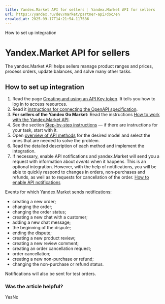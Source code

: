 ```yaml
---
title: Yandex.Market API for sellers | Yandex.Market API for sellers
url: https://yandex.ru/dev/market/partner-api/doc/en
crawled_at: 2025-09-17T14:21:54.117586
---
```


How to set up integration
# Yandex.Market API for sellers
The yandex.Market API helps sellers manage product ranges and prices, process orders, update balances, and solve many other tasks.
##  [](https://yandex.ru/dev/market/partner-api/doc/en/en/#start)How to set up integration
  1. Read the page [Creating and using an API Key token](https://yandex.ru/dev/market/partner-api/doc/en/en/concepts/api-key). It tells you how to log in to access resources.
  2. Read it [instructions for connecting the OpenAPI specification](https://yandex.ru/dev/market/partner-api/doc/en/en/concepts/openapi).
  3. **For sellers of the Yandex Go Market:** Read the instructions [How to work with the Yandex.Market API](https://yandex.ru/dev/market/partner-api/doc/en/en/market-yandex-go-sellers).
  4. See the section [Step-by-step instructions](https://yandex.ru/dev/market/partner-api/doc/en/en/step-by-step/) — if there are instructions for your task, start with it.
  5. Open [overview of API methods](https://yandex.ru/dev/market/partner-api/doc/en/en/overview/) for the desired model and select the ones that are needed to solve the problem.
  6. Read the detailed description of each method and implement the integration.
  7. If necessary, enable API notifications and yandex.Market will send you a request with information about _events_ when it happens.
This is an optional integration. However, with the help of notifications, you will be able to quickly respond to changes in orders, non-purchases and refunds, as well as to requests for cancellation of the order.
[How to enable API notifications](https://yandex.ru/dev/market/partner-api/doc/en/en/push-notifications/#how-to-start)


Events for which Yandex.Market sends notifications:
  * creating a new order;
  * changing the order;
  * changing the order status;
  * creating a new chat with a customer;
  * adding a new chat message;
  * the beginning of the dispute;
  * ending the dispute;
  * creating a new product review;
  * creating a new review comment;
  * creating an order cancellation request;
  * order cancellation;
  * creating a new non-purchase or refund;
  * changing the non-purchase or refund status.

Notifications will also be sent for test orders.
### Was the article helpful?
YesNo
